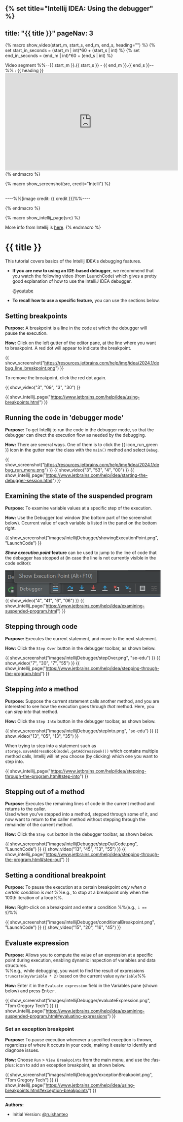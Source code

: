 {% set title="Intellij IDEA: Using the debugger" %}
---
title: "{{ title }}"
pageNav: 3
---

{% macro show_video(start_m, start_s, end_m, end_s, heading="") %}
{% set start_in_seconds = (start_m | int)*60 + (start_s | int) %}
{% set end_in_seconds = (end_m | int)*60 + (end_s | int) %}
<box type="important" icon=":fab-youtube:" seamless>

Video segment %%--{{ start_m }}.{{ start_s }} - {{ end_m }}.{{ end_s }}--%% : {{ heading }} <panel header="click here" minimized><iframe width="560" height="315" src="https://www.youtube.com/embed/1bCgzjatcr4?si=kQCMnmebYVV1QOwu&amp;start={{ start_in_seconds }}&amp;end={{ end_in_seconds }}" frameborder="0" allow="accelerometer; autoplay; clipboard-write; encrypted-media; gyroscope; picture-in-picture; web-share" referrerpolicy="strict-origin-when-cross-origin" allowfullscreen></iframe></panel>
</box>
{% endmacro %}

{% macro show_screenshot(src, credit="Intelli") %}
<div class="indented">

<pic src="{{ src }}" width="600" /><br>
----%%[image credit: {{ credit }}]%%----
</div>
{% endmacro %}

{% macro show_intellij_page(src) %}
<box type="info" icon=":fas-book:" seamless>

More info from Intellij is <a href="{{ src }}" target="_blank">here</a>.
</box>
{% endmacro %}

<!-- ========================================================================== -->

# {{ title }}

This tutorial covers basics of the Intellij IDEA's debugging features.

* **If you are new to using an IDE-based debugger**, we recommend that you watch the following video (from LaunchCode) which gives a pretty good explanation of how to use the IntelliJ IDEA debugger.

  <panel header=":fab-youtube: Debugging in IntelliJ" peek >

  @[youtube](1bCgzjatcr4)

  </panel>
* **To recall how to use a specific feature,** you can use the sections below.

<!-- ========================================================================== -->
<div id="intellij-debugger-setting-breakpoints">


## Setting breakpoints

**Purpose:** A breakpoint is a line in the code at which the debugger will pause the execution.

**How:** Click on the left gutter of the editor pane, at the line where you want to breakpoint. A red dot will appear to indicate the breakpoint.

{{ show_screenshot("https://resources.jetbrains.com/help/img/idea/2024.1/debug_line_breakpoint.png") }}
<p/>

<box type="tip" seamless>

To remove the breakpoint, click the red dot again.
</box>

{{ show_video("3", "09", "3", "30") }}

{{ show_intellij_page("https://www.jetbrains.com/help/idea/using-breakpoints.html") }}

</div>
<!-- ========================================================================== -->
<div id="intellij-debugger-mode">

## Running the code in 'debugger mode'

**Purpose:** To get Intellij to run the code in the debugger mode, so that the debugger can direct the execution flow as needed by the debugging.

**How:** There are several ways. One of them is to click the {{ icon_run_green }}  icon in the gutter near the class with the `main()` method and select `Debug`.

{{ show_screenshot("https://resources.jetbrains.com/help/img/idea/2024.1/debug_run_menu.png") }}
{{ show_video("3", "53", "4", "00") }}
{{ show_intellij_page("https://www.jetbrains.com/help/idea/starting-the-debugger-session.html") }}

</div>
<!-- ========================================================================== -->
<div id="intellij-debugger-examining-state">

## Examining the state of the suspended program

**Purpose:** To examine variable values at a specific step of the execution.

**How:** Use the Debugger tool window (the bottom part of the screenshot below). Ccurrent value of each variable is listed in the panel on the bottom right.

{{ show_screenshot("images/intellijDebugger/showingExecutionPoint.png", "LaunchCode") }}

<box type="tip" id="show-execution-point" seamless>

**_Show execution point_ feature** can be used to jump to the line of code that the debugger has stopped at (in case the line is not currently visible in the code editor):

![ShowExecutionPoint](images/intellijDebugger/ShowExecutionPoint.png)
</box>
{{ show_video("4", "41", "6", "06") }}
{{ show_intellij_page("https://www.jetbrains.com/help/idea/examining-suspended-program.html") }}

</div>
<!-- ========================================================================== -->
<div id="intellij-debugger-step-through">

## Stepping through code

**Purpose:** Executes the current statement, and move to the next statement.

**How:** Click the `Step Over` button in the debugger toolbar, as shown below.

{{ show_screenshot("images/intellijDebugger/stepOver.png", "se-edu") }}
{{ show_video("7", "30", "7", "55") }}
{{ show_intellij_page("https://www.jetbrains.com/help/idea/stepping-through-the-program.html") }}

</div>
<!-- ========================================================================== -->
<div id="intellij-debugger-step-into">

## Stepping _into_ a method

**Purpose:** Suppose the current statement calls another method, and you are interested to see how the execution goes through _that_ method. Here, you can _step into_ that method.

**How:** Click the `Step Into` button in the debugger toolbar, as shown below.

{{ show_screenshot("images/intellijDebugger/stepInto.png", "se-edu") }}
{{ show_video("13", "05", "13", "35") }}

<box type="tip" id="choosing-which-method-to-step-into" seamless>

When trying to step into a statement such as `storage.saveAddressBook(model.getAddressBook())` which contains multiple method calls, Intellij will let you choose (by clicking) which one you want to step into.
</box>

{{ show_intellij_page("https://www.jetbrains.com/help/idea/stepping-through-the-program.html#step-into") }}

</div>
<!-- ========================================================================== -->
<div id="intellij-debugger-step-out">

## Stepping out of a method

**Purpose:** Executes the remaining lines of code in the current method and returns to the caller.<br>
Used when you've stepped into a method, stepped through some of it, and now want to return to the caller method without stepping through the remainder of the current method.

**How:** Click the `Step Out` button in the debugger toolbar, as shown below.

{{ show_screenshot("images/intellijDebugger/stepOutCode.png", "LaunchCode") }}
{{ show_video("13", "45", "13", "55") }}
{{ show_intellij_page("https://www.jetbrains.com/help/idea/stepping-through-the-program.html#step-out") }}

</div>
<!-- ========================================================================== -->

## Setting a conditional breakpoint

**Purpose:** To pause the execution at a certain breakpoint _only when a certain condition is met_ %%e.g., to stop at a breakpoint only when the 100th iteration of a loop%%.

**How:** Right-click on a breakpoint and enter a condition %%(e.g., `i == 5`)%%

{{ show_screenshot("images/intellijDebugger/conditionalBreakpoint.png", "LaunchCode") }}
{{ show_video("15", "20", "16", "45") }}

<!-- ========================================================================== -->

## Evaluate expression

**Purpose:** Allows you to compute the value of an expression at a specific point during execution, enabling dynamic inspection of variables and data structures.<br>
 %%e.g., while debugging, you want to find the result of expressions `truncate(myVariable * 2)` based on the current value `myVariable`%%

**How:** Enter it in the `Evaluate expression` field in the Variables pane (shown below) and press <kbd>Enter</kbd>.

{{ show_screenshot("images/intellijDebugger/evaluateExpression.png", "Tom Gregory Tech") }}
{{ show_intellij_page("https://www.jetbrains.com/help/idea/examining-suspended-program.html#evaluating-expressions") }}

<!-- ========================================================================== -->

### Set an exception breakpoint

**Purpose:** To pause execution whenever a specified exception is thrown, regardless of where it occurs in your code, making it easier to identify and diagnose issues.

**How:** Choose `Run` > `View Breakpoints` from the main menu, and use the :fas-plus: icon to add an exception breakpoint, as shown below.

{{ show_screenshot("images/intellijDebugger/exceptionBreakpoint.png", "Tom Gregory Tech") }}
{{ show_intellij_page("https://www.jetbrains.com/help/idea/using-breakpoints.html#exception-breakpoints") }}

--------------------------------------------------------------------------------
**Authors:**
* Initial Version: [@ruishanteo](https://github.com/ruishanteo)
